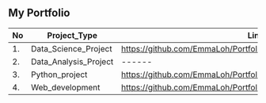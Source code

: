 ## My Portfolio

|No|Project_Type|Link|
|-|------------|----|
|1.|Data_Science_Project|https://github.com/EmmaLoh/Portfolio/tree/main/Data_Science_Projects|
|2.|Data_Analysis_Project|------|
|3.|Python_project|https://github.com/EmmaLoh/Portfolio/tree/main/Python_Project|
|4.|Web_development|https://github.com/EmmaLoh/Portfolio/tree/main/Web_development|
                                                                                                                                                                     
